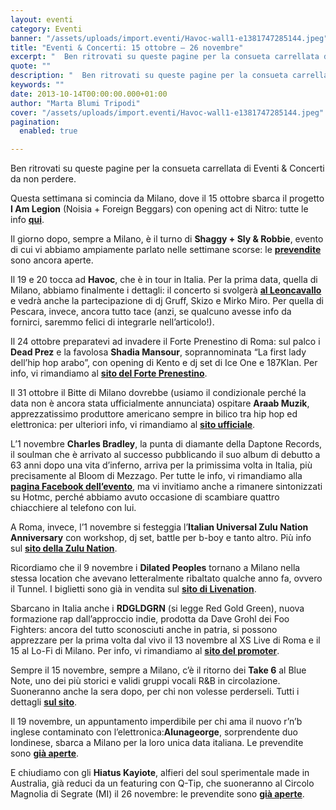 ```yaml
---
layout: eventi
category: Eventi
banner: "/assets/uploads/import.eventi/Havoc-wall1-e1381747285144.jpeg"
title: "Eventi & Concerti: 15 ottobre – 26 novembre"
excerpt: "  Ben ritrovati su queste pagine per la consueta carrellata di Eventi & Concerti da non perdere. Questa settimana si comincia da Milano, dove il 15 ottobre sbarca il progetto I Am Legion (Noisia + Foreign Beggars) con opening act di Nitro: tutte le info qui. Il giorno dopo, sempre a Milano, è il turno [&hellip"
quote: ""
description: "  Ben ritrovati su queste pagine per la consueta carrellata di Eventi & Concerti da non perdere. Questa settimana si comincia da Milano, dove il 15 ottobre sbarca il progetto I Am Legion (Noisia + Foreign Beggars) con opening act di Nitro: tutte le info qui. Il giorno dopo, sempre a Milano, è il turno [&hellip"
keywords: ""
date: 2013-10-14T00:00:00.000+01:00
author: "Marta Blumi Tripodi"
cover: "/assets/uploads/import.eventi/Havoc-wall1-e1381747285144.jpeg"
pagination:
  enabled: true

---
```


[](https://hotmc.com/eventi-concerti-15-ottobre-26-novembre/havoc-wall1/)

Ben ritrovati su queste pagine per la consueta carrellata di Eventi & Concerti da non perdere.

Questa settimana si comincia da Milano, dove il 15 ottobre sbarca il progetto **I Am Legion** (Noisia + Foreign Beggars) con opening act di Nitro: tutte le info [**qui**](https://www.facebook.com/events/172899772886795/ "https://www.facebook.com/events/172899772886795/").

Il giorno dopo, sempre a Milano, è il turno di **Shaggy + Sly & Robbie**, evento di cui vi abbiamo ampiamente parlato nelle settimane scorse: le [**prevendite**](http://www.ticketone.it/shaggy-biglietti.html?affiliate=ITT&doc=artistPages/tickets&fun=artist&action=tickets&kuid=462890 "http://www.ticketone.it/shaggy-biglietti.html?affiliate=ITT&doc=artistPages/tickets&fun=artist&action=tickets&kuid=462890") sono ancora aperte.

Il 19 e 20 tocca ad **Havoc**, che è in tour in Italia. Per la prima data, quella di Milano, abbiamo finalmente i dettagli: il concerto si svolgerà [**al Leoncavallo**](http://www.leoncavallo.org/home/index.php?option=com%5Ficagenda&view=list&layout=event&id=215&Itemid=110#.UlvFLGRmXvw "http://www.leoncavallo.org/home/index.php?option=com_icagenda&view=list&layout=event&id=215&Itemid=110#.UlvFLGRmXvw") e vedrà anche la partecipazione di dj Gruff, Skizo e Mirko Miro. Per quella di Pescara, invece, ancora tutto tace (anzi, se qualcuno avesse info da fornirci, saremmo felici di integrarle nell’articolo!).

Il 24 ottobre preparatevi ad invadere il Forte Prenestino di Roma: sul palco i **Dead Prez** e la favolosa **Shadia Mansour**, soprannominata “La first lady dell’hip hop arabo”, con opening di Kento e dj set di Ice One e 187Klan. Per info, vi rimandiamo al [**sito del Forte Prenestino**](http://www.forteprenestino.net/ "http://www.forteprenestino.net/").

Il 31 ottobre il Bitte di Milano dovrebbe (usiamo il condizionale perché la data non è ancora stata ufficialmente annunciata) ospitare **Araab Muzik**, apprezzatissimo produttore americano sempre in bilico tra hip hop ed elettronica: per ulteriori info, vi rimandiamo al [**sito ufficiale**](http://www.bittemilano.com/event/noyz-narcos-monster-tour/ "http://www.bittemilano.com/event/noyz-narcos-monster-tour/").

L’1 novembre **Charles Bradley**, la punta di diamante della Daptone Records, il soulman che è arrivato al successo pubblicando il suo album di debutto a 63 anni dopo una vita d’inferno, arriva per la primissima volta in Italia, più precisamente al Bloom di Mezzago. Per tutte le info, vi rimandiamo alla [**pagina Facebook dell’evento**](https://www.facebook.com/events/510858175668926/?fref=ts "https://www.facebook.com/events/510858175668926/?fref=ts"), ma vi invitiamo anche a rimanere sintonizzati su Hotmc, perché abbiamo avuto occasione di scambiare quattro chiacchiere al telefono con lui.

A Roma, invece, l’1 novembre si festeggia l’**Italian Universal Zulu Nation Anniversary** con workshop, dj set, battle per b-boy e tanto altro. Più info sul [**sito della Zulu Nation**](https://zulunationitalia.blogspot.it/2013/10/italian-universal-zulu-nation.html "http://zulunationitalia.blogspot.it/2013/10/italian-universal-zulu-nation.html").

Ricordiamo che il 9 novembre i **Dilated Peoples** tornano a Milano nella stessa location che avevano letteralmente ribaltato qualche anno fa, ovvero il Tunnel. I biglietti sono già in vendita sul [**sito di Livenation**](https://www.livenation.it/artist/dilated-peoples-tickets "http://www.livenation.it/artist/dilated-peoples-tickets").

Sbarcano in Italia anche i **RDGLDGRN** (si legge Red Gold Green), nuova formazione rap dall’approccio indie, prodotta da Dave Grohl dei Foo Fighters: ancora del tutto sconosciuti anche in patria, si possono apprezzare per la prima volta dal vivo il 13 novembre al XS Live di Roma e il 15 al Lo-Fi di Milano. Per info, vi rimandiamo al [**sito del promoter**](http://www.eflive.it/home.html "http://www.eflive.it/home.html").

Sempre il 15 novembre, sempre a Milano, c’è il ritorno dei **Take 6** al Blue Note, uno dei più storici e validi gruppi vocali R&B in circolazione. Suoneranno anche la sera dopo, per chi non volesse perderseli. Tutti i dettagli [**sul sito**](http://www.bluenotemilano.com/evento/take-6-5/ "http://www.bluenotemilano.com/evento/take-6-5/").

Il 19 novembre, un appuntamento imperdibile per chi ama il nuovo r’n’b inglese contaminato con l’elettronica:**Alunageorge**, sorprendente duo londinese, sbarca a Milano per la loro unica data italiana. Le prevendite sono [**già aperte**](http://www.barleyarts.com/Concerti/1/3/8585/alunageorge-milano "http://www.barleyarts.com/Concerti/1/3/8585/alunageorge-milano").

E chiudiamo con gli **Hiatus Kayiote**, alfieri del soul sperimentale made in Australia, già reduci da un featuring con Q-Tip, che [ ](https://hotmc.com/eventi-concerti-15-ottobre-26-novembre/havoc-2/)suoneranno al Circolo Magnolia di Segrate (MI) il 26 novembre: le prevendite sono [**già aperte**](http://www.ticketone.it/hiatus-kaiyote-biglietti.html?affiliate=ITT&doc=artistPages/tickets&fun=artist&action=tickets&kuid=483339 "http://www.ticketone.it/hiatus-kaiyote-biglietti.html?affiliate=ITT&doc=artistPages/tickets&fun=artist&action=tickets&kuid=483339").